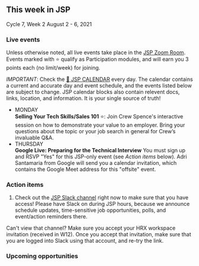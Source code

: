 ## This week in JSP

Cycle 7, Week 2
August 2 - 6, 2021

### Live events

Unless otherwise noted, all live events take place in the [JSP Zoom Room](https://zoom.us/my/hrjsp). Events marked with :star: qualify as Participation modules, and will earn you 3 points each (no limit/week) for joining.

*IMPORTANT*: Check the [:calendar: JSP CALENDAR](http://mks.io/jspcalendar) every day. The calendar contains a current and accurate day and event schedule, and the events listed below are subject to change. JSP calendar blocks also contain relevent docs, links, location, and information. It is your single source of truth!

- MONDAY <br />
**Selling Your Tech Skills/Sales 101** :star:: Join Crew Spence's interactive session on how to demonstrate your value to an employer. Bring your questions about the topic or your job search in general for Crew’s invaluable Q&A.
- THURSDAY <br />
**Google Live: Preparing for the Technical Interview** You must sign up and RSVP "Yes" for this JSP-only event (see _Action items_ below). Adri Santamaria from Google will send you a calendar invitation, which contains the Google Meet address for this "offsite" event.

### Action items

1. Check out the [JSP Slack channel](https://hackreactorx.slack.com/archives/C01UR456F99) right now to make sure that you have access! Please have Slack on during JSP hours, because we announce schedule updates, time-sensitive job opportunities, polls, and event/action reminders there.

Can't view that channel? Make sure you accept your HRX workspace invitation (received in W12). Once you accept that invitation, make sure that you are logged into Slack using that account, and re-try the link.

### Upcoming opportunities

